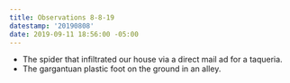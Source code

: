 ```yaml
---
title: Observations 8-8-19
datestamp: '20190808'
date: 2019-09-11 18:56:00 -05:00
---
```


- The spider that infiltrated our house via a direct mail ad for a taqueria.
- The gargantuan plastic foot on the ground in an alley.
